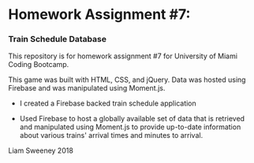 # Homework Assignment #7:
### Train Schedule Database

This repository is for homework assignment #7 for University of Miami Coding Bootcamp. 

This game was built with HTML, CSS, and jQuery. Data was hosted using Firebase and was manipulated using Moment.js.

* I created a Firebase backed train schedule application

* Used Firebase to host a globally available set of data that is retrieved and manipulated using Moment.js to provide up-to-date information about various trains' arrival times and minutes to arrival.

Liam Sweeney 2018
